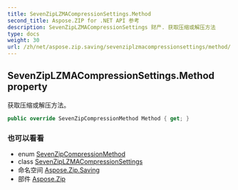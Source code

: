 ```yaml
---
title: SevenZipLZMACompressionSettings.Method
second_title: Aspose.ZIP for .NET API 参考
description: SevenZipLZMACompressionSettings 财产. 获取压缩或解压方法
type: docs
weight: 30
url: /zh/net/aspose.zip.saving/sevenziplzmacompressionsettings/method/
---
```

## SevenZipLZMACompressionSettings.Method property

获取压缩或解压方法。

```csharp
public override SevenZipCompressionMethod Method { get; }
```

### 也可以看看

* enum [SevenZipCompressionMethod](../../sevenzipcompressionmethod/)
* class [SevenZipLZMACompressionSettings](../)
* 命名空间 [Aspose.Zip.Saving](../../sevenziplzmacompressionsettings/)
* 部件 [Aspose.Zip](../../../)


